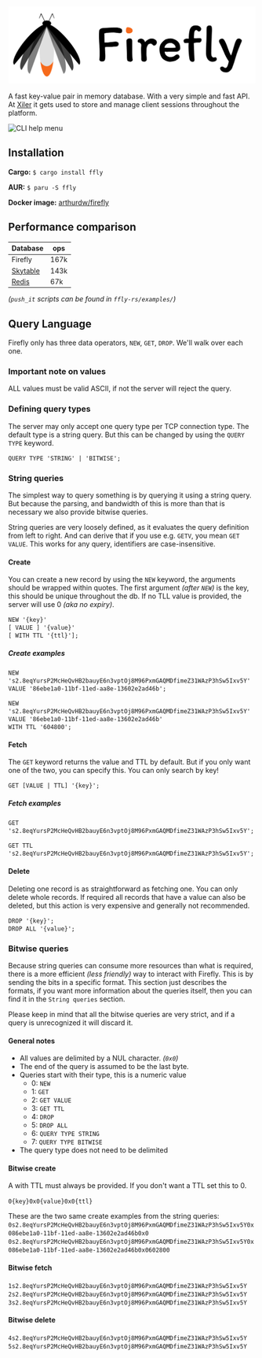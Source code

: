 ![Firefly](./assets/logo.png)

A fast key-value pair in memory database. With a very simple and fast API. At
[Xiler](https://www.xiler.net) it gets used to store and manage client sessions
throughout the platform.

![CLI help menu](https://user-images.githubusercontent.com/38541241/184537875-5fcbdfd3-3da8-429e-ab34-f755e5ee3192.png)

## Installation

**Cargo:**
`$ cargo install ffly`

**AUR:**
`$ paru -S ffly`

**Docker image:**
[arthurdw/firefly](https://hub.docker.com/repository/docker/arthurdw/firefly)

## Performance comparison

| Database                                         | ops  |
| ------------------------------------------------ | ---- |
| Firefly                                          | 167k |
| [Skytable](https://github.com/skytable/skytable) | 143k |
| [Redis](https://github.com/redis/redis)          | 67k  |

_(`push_it` scripts can be found in `ffly-rs/examples/`)_

## Query Language

Firefly only has three data operators, `NEW`, `GET`, `DROP`. We'll walk over
each one.

### Important note on values

ALL values must be valid ASCII, if not the server will reject the query.

### Defining query types

The server may only accept one query type per TCP connection type. The default
type is a string query. But this can be changed by using the `QUERY TYPE`
keyword.

```ffly
QUERY TYPE 'STRING' | 'BITWISE';
```

### String queries

The simplest way to query something is by querying it using a string query. But
because the parsing, and bandwidth of this is more than that is necessary we
also provide bitwise queries.

String queries are very loosely defined, as it evaluates the query definition
from left to right. And can derive that if you use e.g. `GETV`, you mean
`GET VALUE`. This works for any query, identifiers are case-insensitive.

#### Create

You can create a new record by using the `NEW` keyword, the arguments should be
wrapped within quotes. The first argument _(after `NEW`)_ is the key, this
should be unique throughout the db. If no TLL value is provided, the server
will use 0 _(aka no expiry)_.

```ffly
NEW '{key}'
[ VALUE ] '{value}'
[ WITH TTL '{ttl}'];
```

##### Create examples

```ffly
NEW 's2.8eqYursP2McHeQvHB2bauyE6n3vptOj8M96PxmGAQMDfimeZ31WAzP3hSw5Ixv5Y'
VALUE '86ebe1a0-11bf-11ed-aa8e-13602e2ad46b';
```

```ffly
NEW 's2.8eqYursP2McHeQvHB2bauyE6n3vptOj8M96PxmGAQMDfimeZ31WAzP3hSw5Ixv5Y'
VALUE '86ebe1a0-11bf-11ed-aa8e-13602e2ad46b'
WITH TTL '604800';
```

#### Fetch

The `GET` keyword returns the value and TTL by default. But if you only want
one of the two, you can specify this. You can only search by key!

```ffly
GET [VALUE | TTL] '{key}';
```

##### Fetch examples

```ffly
GET 's2.8eqYursP2McHeQvHB2bauyE6n3vptOj8M96PxmGAQMDfimeZ31WAzP3hSw5Ixv5Y';
```

```ffly
GET TTL 's2.8eqYursP2McHeQvHB2bauyE6n3vptOj8M96PxmGAQMDfimeZ31WAzP3hSw5Ixv5Y';
```

#### Delete

Deleting one record is as straightforward as fetching one. You can only delete
whole records. If required all records that have a value can also be deleted,
but this action is very expensive and generally not recommended.

```ffly
DROP '{key}';
DROP ALL '{value}';
```

### Bitwise queries

Because string queries can consume more resources than what is required, there
is a more efficient _(less friendly)_ way to interact with Firefly. This is by
sending the bits in a specific format. This section just describes the formats,
if you want more information about the queries itself, then you can find it in
the `String queries` section.

Please keep in mind that all the bitwise queries are very strict, and if a
query is unrecognized it will discard it.

#### General notes

-   All values are delimited by a NUL character. _(`0x0`)_
-   The end of the query is assumed to be the last byte.
-   Queries start with their type, this is a numeric value
    -   0: `NEW`
    -   1: `GET`
    -   2: `GET VALUE`
    -   3: `GET TTL`
    -   4: `DROP`
    -   5: `DROP ALL`
    -   6: `QUERY TYPE STRING`
    -   7: `QUERY TYPE BITWISE`
-   The query type does not need to be delimited

#### Bitwise create

A with TTL must always be provided. If you don't want a TTL set this to 0.

`0{key}0x0{value}0x0{ttl}`

These are the two same create examples from the string queries:
`0s2.8eqYursP2McHeQvHB2bauyE6n3vptOj8M96PxmGAQMDfimeZ31WAzP3hSw5Ixv5Y0x086ebe1a0-11bf-11ed-aa8e-13602e2ad46b0x0`
`0s2.8eqYursP2McHeQvHB2bauyE6n3vptOj8M96PxmGAQMDfimeZ31WAzP3hSw5Ixv5Y0x086ebe1a0-11bf-11ed-aa8e-13602e2ad46b0x0602800`

#### Bitwise fetch

`1s2.8eqYursP2McHeQvHB2bauyE6n3vptOj8M96PxmGAQMDfimeZ31WAzP3hSw5Ixv5Y`
`2s2.8eqYursP2McHeQvHB2bauyE6n3vptOj8M96PxmGAQMDfimeZ31WAzP3hSw5Ixv5Y`
`3s2.8eqYursP2McHeQvHB2bauyE6n3vptOj8M96PxmGAQMDfimeZ31WAzP3hSw5Ixv5Y`

#### Bitwise delete

`4s2.8eqYursP2McHeQvHB2bauyE6n3vptOj8M96PxmGAQMDfimeZ31WAzP3hSw5Ixv5Y`
`5s2.8eqYursP2McHeQvHB2bauyE6n3vptOj8M96PxmGAQMDfimeZ31WAzP3hSw5Ixv5Y`
